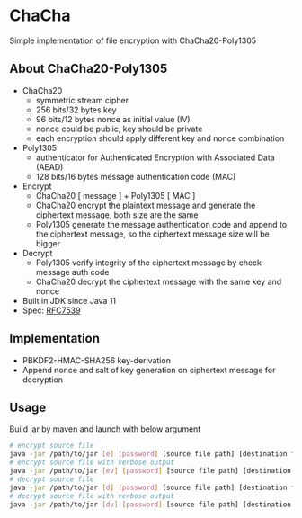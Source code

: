 # ChaCha

Simple implementation of file encryption with ChaCha20-Poly1305

## About ChaCha20-Poly1305

- ChaCha20
    - symmetric stream cipher
    - 256 bits/32 bytes key
    - 96 bits/12 bytes nonce as initial value (IV)
    - nonce could be public, key should be private
    - each encryption should apply different key and nonce combination
- Poly1305
    - authenticator for Authenticated Encryption with Associated Data (AEAD)
    - 128 bits/16 bytes message authentication code (MAC)
- Encrypt
    - ChaCha20 [ message ] + Poly1305 [ MAC ]
    - ChaCha20 encrypt the plaintext message and generate the ciphertext message, both size are the same
    - Poly1305 generate the message authentication code and append to the ciphertext message, so the ciphertext message size will be bigger
- Decrypt
    - Poly1305 verify integrity of the ciphertext message by check message auth code
    - ChaCha20 decrypt the ciphertext message with the same key and nonce
- Built in JDK since Java 11
- Spec: [RFC7539](https://tools.ietf.org/html/rfc7539)

## Implementation

- PBKDF2-HMAC-SHA256 key-derivation
- Append nonce and salt of key generation on ciphertext message for decryption

## Usage

Build jar by maven and launch with below argument

```sh
# encrypt source file
java -jar /path/to/jar [e] [password] [source file path] [destination file path]
# encrypt source file with verbose output
java -jar /path/to/jar [ev] [password] [source file path] [destination file path]
# decrypt source file
java -jar /path/to/jar [d] [password] [source file path] [destination file path]
# decrypt source file with verbose output
java -jar /path/to/jar [dv] [password] [source file path] [destination file path]
```
